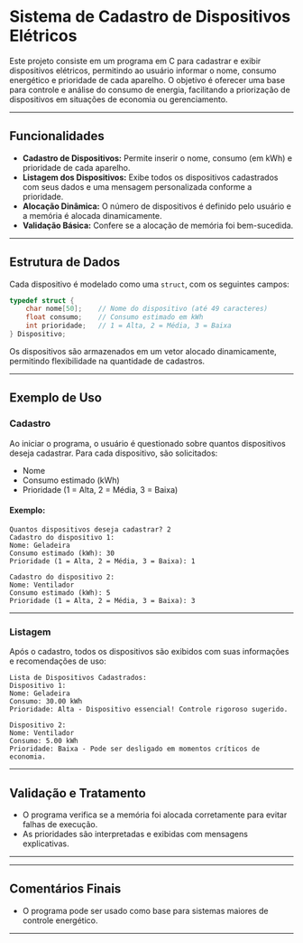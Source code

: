 # Sistema de Cadastro de Dispositivos Elétricos

Este projeto consiste em um programa em C para cadastrar e exibir dispositivos elétricos, permitindo ao usuário informar o nome, consumo energético e prioridade de cada aparelho. O objetivo é oferecer uma base para controle e análise do consumo de energia, facilitando a priorização de dispositivos em situações de economia ou gerenciamento.

---

## Funcionalidades

- **Cadastro de Dispositivos:** Permite inserir o nome, consumo (em kWh) e prioridade de cada aparelho.
- **Listagem dos Dispositivos:** Exibe todos os dispositivos cadastrados com seus dados e uma mensagem personalizada conforme a prioridade.
- **Alocação Dinâmica:** O número de dispositivos é definido pelo usuário e a memória é alocada dinamicamente.
- **Validação Básica:** Confere se a alocação de memória foi bem-sucedida.

---

## Estrutura de Dados

Cada dispositivo é modelado como uma `struct`, com os seguintes campos:

```c
typedef struct {
    char nome[50];    // Nome do dispositivo (até 49 caracteres)
    float consumo;    // Consumo estimado em kWh
    int prioridade;   // 1 = Alta, 2 = Média, 3 = Baixa
} Dispositivo;
```

Os dispositivos são armazenados em um vetor alocado dinamicamente, permitindo flexibilidade na quantidade de cadastros.

---

## Exemplo de Uso

### Cadastro

Ao iniciar o programa, o usuário é questionado sobre quantos dispositivos deseja cadastrar. Para cada dispositivo, são solicitados:

- Nome
- Consumo estimado (kWh)
- Prioridade (1 = Alta, 2 = Média, 3 = Baixa)

#### Exemplo:

```
Quantos dispositivos deseja cadastrar? 2
Cadastro do dispositivo 1:
Nome: Geladeira
Consumo estimado (kWh): 30
Prioridade (1 = Alta, 2 = Média, 3 = Baixa): 1

Cadastro do dispositivo 2:
Nome: Ventilador
Consumo estimado (kWh): 5
Prioridade (1 = Alta, 2 = Média, 3 = Baixa): 3
```

---

### Listagem

Após o cadastro, todos os dispositivos são exibidos com suas informações e recomendações de uso:

```
Lista de Dispositivos Cadastrados:
Dispositivo 1:
Nome: Geladeira
Consumo: 30.00 kWh
Prioridade: Alta - Dispositivo essencial! Controle rigoroso sugerido.

Dispositivo 2:
Nome: Ventilador
Consumo: 5.00 kWh
Prioridade: Baixa - Pode ser desligado em momentos críticos de economia.
```

---

## Validação e Tratamento

- O programa verifica se a memória foi alocada corretamente para evitar falhas de execução.
- As prioridades são interpretadas e exibidas com mensagens explicativas.

---


---

## Comentários Finais

- O programa pode ser usado como base para sistemas maiores de controle energético.

---
